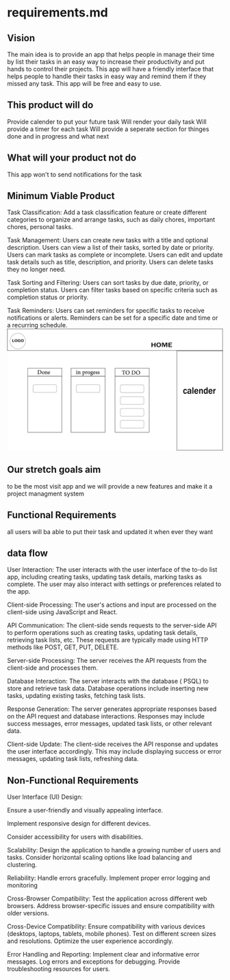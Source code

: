 # requirements.md
## Vision
The main idea is to provide an app that helps people in manage their time by list their tasks in an easy way to increase their productivity and put hands to control their projects.
This app will have a friendly interface that helps people to handle their tasks in easy way and remind them if they missed any task.
This app will be free and easy to use.
## This product will do
Provide calender to put your future task
Will render your daily task
Will provide a timer for each task
Will provide a seperate section for thinges done and in progress and what next
## What will your product not do
This app won't to send notifications for the task

## Minimum Viable Product
Task Classification: 
Add a task classification feature or create different categories to organize and arrange tasks, such as daily chores, important chores, personal tasks.

Task Management:
Users can create new tasks with a title and optional description.
Users can view a list of their tasks, sorted by date or priority.
Users can mark tasks as complete or incomplete.
Users can edit and update task details such as title, description, and priority.
Users can delete tasks they no longer need.

Task Sorting and Filtering:
Users can sort tasks by due date, priority, or completion status.
Users can filter tasks based on specific criteria such as completion status or priority.

Task Reminders:
Users can set reminders for specific tasks to receive notifications or alerts.
Reminders can be set for a specific date and time or a recurring schedule.
![](./assist/asd-01.png)

## Our stretch goals aim 
to be the most visit app and we will provide a new features and make it a project managment system

## Functional Requirements
all users will ba able to put their task and updated it when ever they want 

## data flow

User Interaction:
The user interacts with the user interface of the to-do list app, including creating tasks, updating task details, marking tasks as complete.
The user may also interact with settings or preferences related to the app.

Client-side Processing:
The user's actions and input are processed on the client-side using JavaScript and React.

API Communication:
The client-side sends requests to the server-side API to perform operations such as creating tasks, updating task details, retrieving task lists, etc.
These requests are typically made using HTTP methods like POST, GET, PUT, DELETE.

Server-side Processing:
The server receives the API requests from the client-side and processes them.

Database Interaction:
The server interacts with the database ( PSQL) to store and retrieve task data.
Database operations include inserting new tasks, updating existing tasks, fetching task lists.

Response Generation:
The server generates appropriate responses based on the API request and database interactions.
Responses may include success messages, error messages, updated task lists, or other relevant data.

Client-side Update:
The client-side receives the API response and updates the user interface accordingly.
This may include displaying success or error messages, updating task lists, refreshing data.

## Non-Functional Requirements
User Interface (UI) Design:

Ensure a user-friendly and visually appealing interface.

Implement responsive design for different devices.

Consider accessibility for users with disabilities.

Scalability:
Design the application to handle a growing number of users and tasks.
Consider horizontal scaling options like load balancing and clustering.

Reliability:
Handle errors gracefully.
Implement proper error logging and monitoring

Cross-Browser Compatibility:
Test the application across different web browsers.
Address browser-specific issues and ensure compatibility with older versions.

Cross-Device Compatibility:
Ensure compatibility with various devices (desktops, laptops, tablets, mobile phones).
Test on different screen sizes and resolutions.
Optimize the user experience accordingly.

Error Handling and Reporting:
Implement clear and informative error messages.
Log errors and exceptions for debugging.
Provide troubleshooting resources for users.